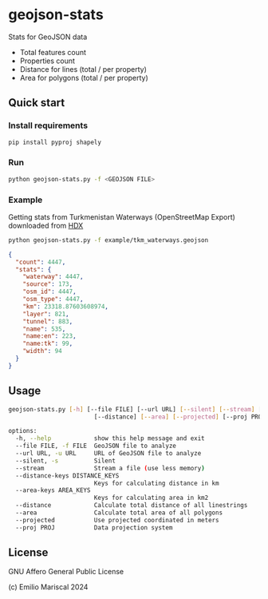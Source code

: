 # geojson-stats

Stats for GeoJSON data

- Total features count
- Properties count
- Distance for lines (total / per property)
- Area for polygons (total / per property)

## Quick start

### Install requirements

```bash
pip install pyproj shapely 
```

### Run

```bash
python geojson-stats.py -f <GEOJSON FILE>
```

### Example

Getting stats from Turkmenistan Waterways (OpenStreetMap Export)
downloaded from [HDX](https://data.humdata.org/dataset/hotosm_tkm_waterways)

```bash
python geojson-stats.py -f example/tkm_waterways.geojson
```

```json
{
  "count": 4447,
  "stats": {
    "waterway": 4447,
    "source": 173,
    "osm_id": 4447,
    "osm_type": 4447,
    "km": 23318.87603608974,
    "layer": 821,
    "tunnel": 883,
    "name": 535,
    "name:en": 223,
    "name:tk": 99,
    "width": 94
  }
}
```

## Usage

```bash
geojson-stats.py [-h] [--file FILE] [--url URL] [--silent] [--stream] [--distance-keys DISTANCE_KEYS] [--area-keys AREA_KEYS]
                        [--distance] [--area] [--projected] [--proj PROJ]

options:
  -h, --help            show this help message and exit
  --file FILE, -f FILE  GeoJSON file to analyze
  --url URL, -u URL     URL of GeoJSON file to analyze
  --silent, -s          Silent
  --stream              Stream a file (use less memory)
  --distance-keys DISTANCE_KEYS
                        Keys for calculating distance in km
  --area-keys AREA_KEYS
                        Keys for calculating area in km2
  --distance            Calculate total distance of all linestrings
  --area                Calculate total area of all polygons
  --projected           Use projected coordinated in meters
  --proj PROJ           Data projection system
  ```

## License

GNU Affero General Public License

(c) Emilio Mariscal 2024
